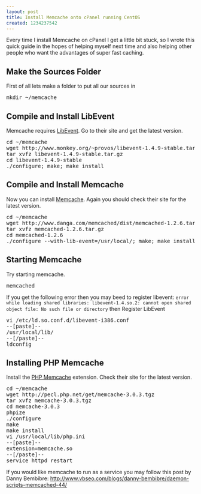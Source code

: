 ```yaml
---
layout: post
title: Install Memcache onto cPanel running CentOS
created: 1234237542
---
```

<p>Every time I install Memcache on cPanel I get a little bit stuck, so I wrote this quick guide in the hopes of helping myself next time and also helping other people who want the advantages of super fast caching.</p>

<!--break-->

<h2>Make the Sources Folder</h2>

<p>First of all lets make a folder to put all our sources in</p>
<pre class="brush:bash">
mkdir ~/memcache
</pre>


<h2>Compile and Install LibEvent</h2>

<p>Memcache requires <a href="http://monkey.org/~provos/libevent/">LibEvent</a>.  Go to their site and get the latest version.</p>
<pre class="brush:bash">
cd ~/memcache
wget http://www.monkey.org/~provos/libevent-1.4.9-stable.tar.gz
tar xvfz libevent-1.4.9-stable.tar.gz
cd libevent-1.4.9-stable
./configure; make; make install
</pre>


<h2>Compile and Install Memcache</h2>

<p>Now you can install <a href="http://danga.com/memcached/">Memcache</a>.  Again you should check their site for the latest version.</p>
<pre class="brush:bash">
cd ~/memcache
wget http://www.danga.com/memcached/dist/memcached-1.2.6.tar.gz
tar xvfz memcached-1.2.6.tar.gz
cd memcached-1.2.6
./configure --with-lib-event=/usr/local/; make; make install
</pre>



<h2>Starting Memcache</h2>

<p>Try starting memcache.</p>
<pre class="brush:bash">
memcached
</pre>

<p>If you get the following error then you may beed to register libevent: <code>error while loading shared libraries: libevent-1.4.so.2: cannot open shared object file: No such file or directory</code> then Register LibEvent</p>
<pre class="brush:bash">
vi /etc/ld.so.conf.d/libevent-i386.conf
--[paste]--
/usr/local/lib/
--[/paste]--
ldconfig
</pre>


<h2>Installing PHP Memcache</h2>

<p>Install the <a href="http://pecl.php.net/package/memcache">PHP Memcache</a> extension.  Check their site for the latest version.</p>
<pre class="brush:bash">
cd ~/memcache
wget http://pecl.php.net/get/memcache-3.0.3.tgz
tar xvfz memcache-3.0.3.tgz
cd memcache-3.0.3
phpize
./configure
make
make install
vi /usr/local/lib/php.ini
--[paste]--
extension=memcache.so
--[/paste]--
service httpd restart
</pre>

<p>If you would like memcache to run as a service you may follow this post by Danny Bembibre:
<a href="http://www.vbseo.com/blogs/danny-bembibre/daemon-scripts-memcached-44/">http://www.vbseo.com/blogs/danny-bembibre/daemon-scripts-memcached-44/</a></p>
